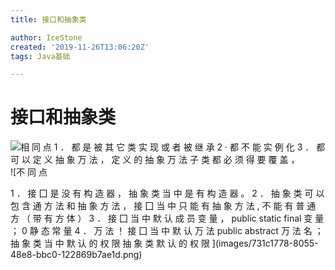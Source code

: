 ```yaml
---
title: 接口和抽象类

author: IceStone
created: '2019-11-26T13:06:20Z'
tags: Java基础

---
```


# 接口和抽象类

![相 同 点 
1 ． 都 是 被 其 它 类 实 现 或 者 被 继 承 
2 · 都 不 能 实 例 化 
3 ． 都 可 以 定 义 抽 象 万 法 ， 定 义 的 抽 象 万 法 子 类 都 必 须 得 要 覆 盖 ， ](images/33ef2745-2503-4c26-9fb7-bfb92a26bf46.png)![不 同 点 

1 ． 接 囗 是 没 有 构 造 器 ， 抽 象 类 当 中 是 有 构 造 器 。 
2 ． 抽 象 类 可 以 包 含 通 方 法 和 抽 象 方 法 ， 接 囗 当 中 只 能 有 抽 象 方 法 , 不 能 有 普 通 方 （ 带 有 方 体 ） 
3 ． 接 囗 当 中 默 认 成 员 变 量 ， public static final 变 量 ； 0 静 态 常 量 
4 ． 万 法 ！ 接 囗 当 中 默 认 万 法 public abstract 万 法 名 ； 
抽 象 类 当 中 默 认 的 权 限 
抽 象 类 默 认 的 权 限 ](images/731c1778-8055-48e8-bbc0-122869b7ae1d.png)


 
